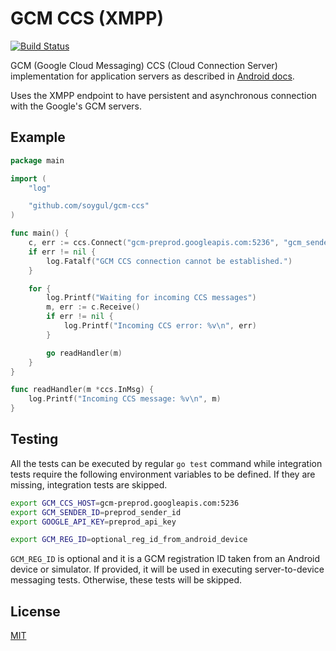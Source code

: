 GCM CCS (XMPP)
==============

[![Build Status](https://travis-ci.org/nbusy/gcm.svg?branch=master)](https://travis-ci.org/nbusy/gcm)

GCM (Google Cloud Messaging) CCS (Cloud Connection Server) implementation for application servers as described in [Android docs](https://developer.android.com/google/gcm/ccs.html).

Uses the XMPP endpoint to have persistent and asynchronous connection with the Google's GCM servers.

Example
-------

```go
package main

import (
	"log"

	"github.com/soygul/gcm-ccs"
)

func main() {
	c, err := ccs.Connect("gcm-preprod.googleapis.com:5236", "gcm_sender_id", "gcm_api_key", true)
	if err != nil {
		log.Fatalf("GCM CCS connection cannot be established.")
	}

	for {
		log.Printf("Waiting for incoming CCS messages")
		m, err := c.Receive()
		if err != nil {
			log.Printf("Incoming CCS error: %v\n", err)
		}

		go readHandler(m)
	}
}

func readHandler(m *ccs.InMsg) {
	log.Printf("Incoming CCS message: %v\n", m)
}
```

Testing
-------

All the tests can be executed by regular `go test` command while integration tests require the following environment variables to be defined. If they are missing, integration tests are skipped.

```bash
export GCM_CCS_HOST=gcm-preprod.googleapis.com:5236
export GCM_SENDER_ID=preprod_sender_id
export GOOGLE_API_KEY=preprod_api_key

export GCM_REG_ID=optional_reg_id_from_android_device
```

`GCM_REG_ID` is optional and it is a GCM registration ID taken from an Android device or simulator. If provided, it will be used in executing server-to-device messaging tests. Otherwise, these tests will be skipped.

License
-------

[MIT](LICENSE)
